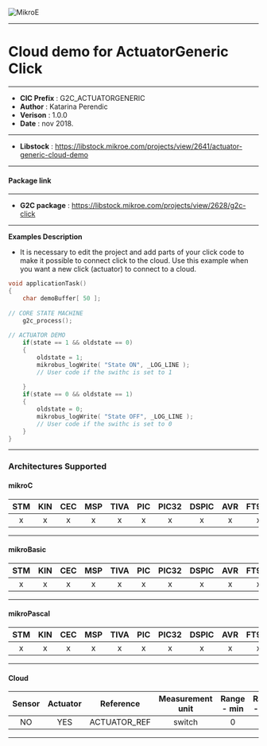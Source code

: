 ![MikroE](http://www.mikroe.com/img/designs/beta/logo_small.png)

---

# Cloud demo for ActuatorGeneric Click

---

- **CIC Prefix**  : G2C_ACTUATORGENERIC
- **Author**      : Katarina Perendic
- **Verison**     : 1.0.0
- **Date**        : nov 2018.

---

- **Libstock** : https://libstock.mikroe.com/projects/view/2641/actuator-generic-cloud-demo

---
#### Package link
---

- **G2C package**           : https://libstock.mikroe.com/projects/view/2628/g2c-click

---

**Examples Description**

- It is necessary to edit the project and add parts of your click code to make it possible to connect click to the cloud.
  Use this example when you want a new click (actuator) to connect to a cloud.


```.c
void applicationTask()
{
    char demoBuffer[ 50 ];
    
// CORE STATE MACHINE
    g2c_process();
	
// ACTUATOR DEMO
    if(state == 1 && oldstate == 0)
    {
        oldstate = 1;
        mikrobus_logWrite( "State ON", _LOG_LINE );
		// User code if the swithc is set to 1
    
    }
    if(state == 0 && oldstate == 1)
    {
        oldstate = 0;
		mikrobus_logWrite( "State OFF", _LOG_LINE );
        // User code if the swithc is set to 0
    }
}
```
---
### Architectures Supported

#### mikroC

| STM | KIN | CEC | MSP | TIVA | PIC | PIC32 | DSPIC | AVR | FT90x |
|:-:|:-:|:-:|:-:|:-:|:-:|:-:|:-:|:-:|:-:|
| x | x | x | x | x | x | x | x | x | x |
---

#### mikroBasic

| STM | KIN | CEC | MSP | TIVA | PIC | PIC32 | DSPIC | AVR | FT90x |
|:-:|:-:|:-:|:-:|:-:|:-:|:-:|:-:|:-:|:-:|
| x | x | x | x | x | x | x | x | x | x |
---

#### mikroPascal

| STM | KIN | CEC | MSP | TIVA | PIC | PIC32 | DSPIC | AVR | FT90x |
|:-:|:-:|:-:|:-:|:-:|:-:|:-:|:-:|:-:|:-:|
| x | x | x | x | x | x | x | x | x | x |
---

#### Cloud

| Sensor | Actuator | Reference | Measurement unit | Range - min  | Range - max |
|:------:|:--------:|:-----:|:-----:|:------------:|:-----------:|
| NO | YES | ACTUATOR_REF | switch | 0 | 1 | 
---
